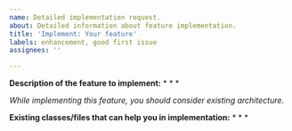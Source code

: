 ```yaml
---
name: Detailed implementation request.
about: Detailed information about feature implementation.
title: 'Implement: Your feature'
labels: enhancement, good first issue
assignees: ''

---
```


**Description of the feature to implement:**
* 
* 
* 

*While implementing this feature, you should consider existing architecture.*

**Existing classes/files that can help you in implementation:**
* 
* 
*

